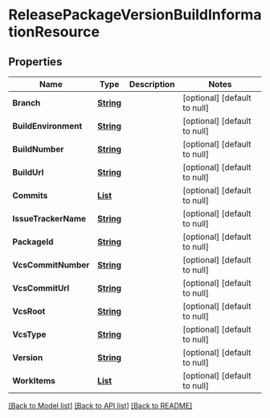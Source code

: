 # ReleasePackageVersionBuildInformationResource
## Properties

Name | Type | Description | Notes
------------ | ------------- | ------------- | -------------
**Branch** | [**String**](string.md) |  | [optional] [default to null]
**BuildEnvironment** | [**String**](string.md) |  | [optional] [default to null]
**BuildNumber** | [**String**](string.md) |  | [optional] [default to null]
**BuildUrl** | [**String**](string.md) |  | [optional] [default to null]
**Commits** | [**List**](CommitDetails.md) |  | [optional] [default to null]
**IssueTrackerName** | [**String**](string.md) |  | [optional] [default to null]
**PackageId** | [**String**](string.md) |  | [optional] [default to null]
**VcsCommitNumber** | [**String**](string.md) |  | [optional] [default to null]
**VcsCommitUrl** | [**String**](string.md) |  | [optional] [default to null]
**VcsRoot** | [**String**](string.md) |  | [optional] [default to null]
**VcsType** | [**String**](string.md) |  | [optional] [default to null]
**Version** | [**String**](string.md) |  | [optional] [default to null]
**WorkItems** | [**List**](WorkItemLink.md) |  | [optional] [default to null]

[[Back to Model list]](../README.md#documentation-for-models) [[Back to API list]](../README.md#documentation-for-api-endpoints) [[Back to README]](../README.md)

